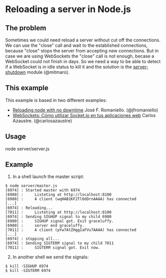 # Reloading a server in Node.js

## The problem
Sometimes we could need reload a server without cut off the connections. We can use the "close" call and wait to the established connections, because "close" stops the server from accepting new connections.
But in case we are using WebSockets the "close" call is not enough, becase a WebSocket could not finish in days. So we need a way to be able to detect if a WebSocket is in idle status to kill it and the solution is the [server-shutdown](https://www.npmjs.com/package/server-shutdown) module (@mitmaro).

## This example
This example is based in two different examples:
- [Reloading node with no downtime](http://joseoncode.com/2015/01/18/reloading-node-with-no-downtime/) José F. Romaniello. (@jfromaniello)
- [WebSockets: Cómo utilizar Socket.io en tus aplicaciones web](https://carlosazaustre.es/blog/websockets-como-utilizar-socket-io-en-tu-aplicacion-web/) Carlos Azaustre. (@carlosazaustre)

## Usage
node server/server.js

## Example
1. In a shell launch the master script:
```
$ node server/master.js
[6974] : Started master with 6974
[6980] :     Listeting at http://localhost:8100
[6980] :     A client (wqHAB1KF2Tl0dDrnAAAA) has connected
[...]
[6974] : Reloading...
[7011] :     Listeting at http://localhost:8100
[6974] : Sending SIGHUP signal to my child 6980
[6980] :     SIGHUP signal got. Exit graceluffy.
[6980] :     server end graceluffy.
[7011] :     A client (pYw7AtZHggIaFVu7AAAA) has connected
[...]
[6974] : stopping all...
[6974] : Sending SIGTERM signal to my child 7011
[7011] :     SIGTERM signal got. Exit now.
```
2. In another shell we send the signals:
```
$ kill -SIGHUP 6974
$ kill -SIGTERM 6974
```

